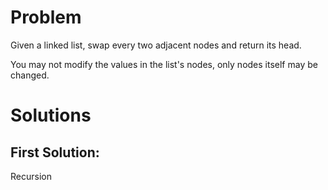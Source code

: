 # Problem

Given a linked list, swap every two adjacent nodes and return its head.

You may not modify the values in the list's nodes, only nodes itself may be changed.

# Solutions

## First Solution:

Recursion

